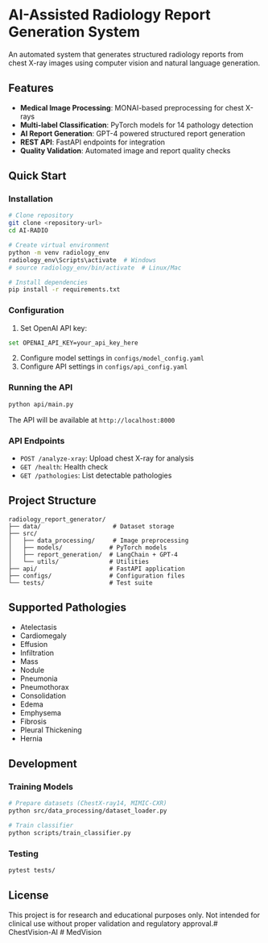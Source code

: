 # AI-Assisted Radiology Report Generation System

An automated system that generates structured radiology reports from chest X-ray images using computer vision and natural language generation.

## Features

- **Medical Image Processing**: MONAI-based preprocessing for chest X-rays
- **Multi-label Classification**: PyTorch models for 14 pathology detection
- **AI Report Generation**: GPT-4 powered structured report generation
- **REST API**: FastAPI endpoints for integration
- **Quality Validation**: Automated image and report quality checks

## Quick Start

### Installation

```bash
# Clone repository
git clone <repository-url>
cd AI-RADIO

# Create virtual environment
python -m venv radiology_env
radiology_env\Scripts\activate  # Windows
# source radiology_env/bin/activate  # Linux/Mac

# Install dependencies
pip install -r requirements.txt
```

### Configuration

1. Set OpenAI API key:
```bash
set OPENAI_API_KEY=your_api_key_here
```

2. Configure model settings in `configs/model_config.yaml`
3. Configure API settings in `configs/api_config.yaml`

### Running the API

```bash
python api/main.py
```

The API will be available at `http://localhost:8000`

### API Endpoints

- `POST /analyze-xray`: Upload chest X-ray for analysis
- `GET /health`: Health check
- `GET /pathologies`: List detectable pathologies

## Project Structure

```
radiology_report_generator/
├── data/                    # Dataset storage
├── src/
│   ├── data_processing/     # Image preprocessing
│   ├── models/             # PyTorch models
│   ├── report_generation/  # LangChain + GPT-4
│   └── utils/              # Utilities
├── api/                    # FastAPI application
├── configs/                # Configuration files
└── tests/                  # Test suite
```

## Supported Pathologies

- Atelectasis
- Cardiomegaly
- Effusion
- Infiltration
- Mass
- Nodule
- Pneumonia
- Pneumothorax
- Consolidation
- Edema
- Emphysema
- Fibrosis
- Pleural Thickening
- Hernia

## Development

### Training Models

```bash
# Prepare datasets (ChestX-ray14, MIMIC-CXR)
python src/data_processing/dataset_loader.py

# Train classifier
python scripts/train_classifier.py
```

### Testing

```bash
pytest tests/
```

## License

This project is for research and educational purposes only. Not intended for clinical use without proper validation and regulatory approval.#   C h e s t V i s i o n - A I 
 
 #   M e d V i s i o n  
 